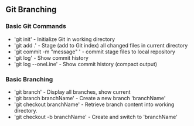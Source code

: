 ## Git Branching

### Basic Git Commands

* 'git init' - Initialize Git in working directory
* 'git add .' - Stage (add to Git index) all changed files in current directory
* 'git commit -m "message" ' - commit stage files to local repository
* 'git log' - Show commit history
* 'git log --oneLine' - Show commit history (compact output)

### Basic Branching
* 'git branch' - Display all branches, show current
* 'git branch branchName' - Create a new branch 'branchName'
* 'git checkout branchName' - Retrieve branch content into working directory.
* 'git checkout -b branchName' - Create and switch to 'branchName'
